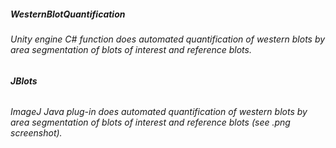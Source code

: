 #####  **WesternBlotQuantification**
###### Unity engine C# function does automated quantification of western blots by area segmentation of blots of interest and reference blots.
###### **JBlots**
###### ImageJ Java plug-in does automated quantification of western blots by area segmentation of blots of interest and reference blots (see .png screenshot).
